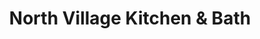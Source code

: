 ---
title: "North Village Kitchen & Bath"
url: /rockville-centre/north-village-kitchen-and-bath/
shop: kitchen
---